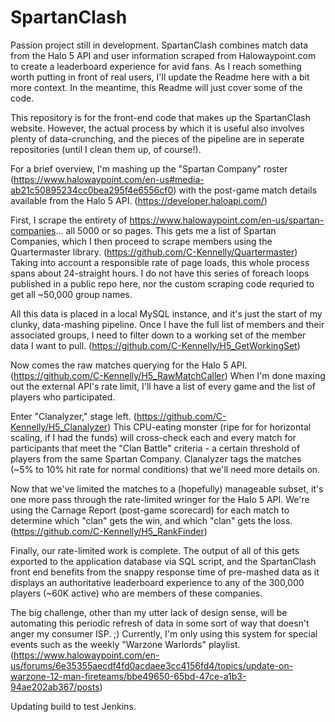 # SpartanClash
  Passion project still in development.  SpartanClash combines match data from the Halo 5 API and user information scraped from Halowaypoint.com to create a leaderboard experience for avid fans.  As I reach something worth putting in front of real users, I'll update the Readme here with a bit more context.  In the meantime, this Readme will just cover some of the code.



This repository is for the front-end code that makes up the SpartanClash website.  However, the actual process by which it is useful also involves plenty of data-crunching, and the pieces of the pipeline are in seperate repositories (until I clean them up, of course!).

For a brief overview, I'm mashing up the "Spartan Company" roster (https://www.halowaypoint.com/en-us#media-ab21c50895234cc0bea295f4e6556cf0) with the post-game match details available from the Halo 5 API.  (https://developer.haloapi.com/)

First, I scrape the entirety of https://www.halowaypoint.com/en-us/spartan-companies... all 5000 or so pages.  This gets me a list of Spartan Companies, which I then proceed to scrape members using the Quartermaster library. (https://github.com/C-Kennelly/Quartermaster) Taking into account a responsible rate of page loads, this whole process spans about 24-straight hours.  I do not have this series of foreach loops published in a public repo here, nor the custom scraping code requried to get all ~50,000 group names.

All this data is placed in a local MySQL instance, and it's just the start of my clunky, data-mashing pipeline.  Once I have the full list of members and their associated groups, I need to filter down to a working set of the member data I want to pull.  (https://github.com/C-Kennelly/H5_GetWorkingSet)

Now comes the raw matches querying for the Halo 5 API.  (https://github.com/C-Kennelly/H5_RawMatchCaller)  When I'm done maxing out the external API's rate limit, I'll have a list of every game and the list of players who participated.

Enter "Clanalyzer," stage left.  (https://github.com/C-Kennelly/H5_Clanalyzer) This CPU-eating monster (ripe for for horizontal scaling, if I had the funds) will cross-check each and every match for participants that meet the "Clan Battle" criteria - a certain threshold of players from the same Spartan Company.  Clanalyzer tags the matches (~5% to 10% hit rate for normal conditions) that we'll need more details on.

Now that we've limited the matches to a (hopefully) manageable subset, it's one more pass through the rate-limited wringer for the Halo 5 API.  We're using the Carnage Report (post-game scorecard) for each match to determine which "clan" gets the win, and which "clan" gets the loss.  (https://github.com/C-Kennelly/H5_RankFinder)

Finally, our rate-limited work is complete.  The output of all of this gets exported to the application database via SQL script, and the SpartanClash front end benefits from the snappy response time of pre-mashed data as it displays an authoritative leaderboard experience to any of the 300,000 players (~60K active) who are members of these companies.

The big challenge, other than my utter lack of design sense, will be automating this periodic refresh of data in some sort of way that doesn't anger my consumer ISP.  ;)  Currently, I'm only using this system for special events such as the weekly "Warzone Warlords" playlist. (https://www.halowaypoint.com/en-us/forums/6e35355aecdf4fd0acdaee3cc4156fd4/topics/update-on-warzone-12-man-fireteams/bbe49650-65bd-47ce-a1b3-94ae202ab367/posts)

Updating build to test Jenkins.

